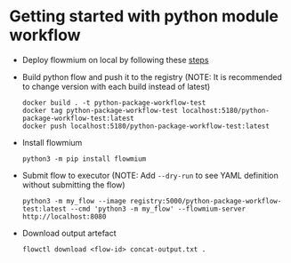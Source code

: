 # Getting started with python module workflow

-   Deploy flowmium on local by following these [steps](../deployment/)

-   Build python flow and push it to the registry (NOTE: It is recommended to change version with each build instead of latest)

    ```
    docker build . -t python-package-workflow-test
    docker tag python-package-workflow-test localhost:5180/python-package-workflow-test:latest
    docker push localhost:5180/python-package-workflow-test:latest
    ```

-   Install flowmium

    ```
    python3 -m pip install flowmium
    ```

-   Submit flow to executor (NOTE: Add `--dry-run` to see YAML definition without submitting the flow)

    ```
    python3 -m my_flow --image registry:5000/python-package-workflow-test:latest --cmd 'python3 -m my_flow' --flowmium-server http://localhost:8080
    ```

-   Download output artefact

    ```
    flowctl download <flow-id> concat-output.txt .
    ```
